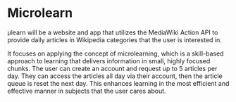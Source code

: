 # Microlearn

µlearn will be a website and app that utilizes the MediaWiki Action API to provide daily articles in Wikipedia categories that the user is interested in.

It focuses on applying the concept of microlearning, which is a skill-based approach to learning that delivers information in small, highly focused chunks. The user can create an account and request up to 5 articles per day. They can access the articles all day via their account, then the article queue is reset the next day. This enhances learning in the most efficient and effective manner in subjects that the user cares about.

